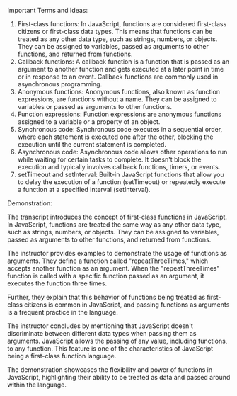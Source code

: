 Important Terms and Ideas:

1. First-class functions: In JavaScript, functions are considered first-class citizens or first-class data types. This means that functions can be treated as any other data type, such as strings, numbers, or objects. They can be assigned to variables, passed as arguments to other functions, and returned from functions.
2. Callback functions: A callback function is a function that is passed as an argument to another function and gets executed at a later point in time or in response to an event. Callback functions are commonly used in asynchronous programming.
3. Anonymous functions: Anonymous functions, also known as function expressions, are functions without a name. They can be assigned to variables or passed as arguments to other functions.
4. Function expressions: Function expressions are anonymous functions assigned to a variable or a property of an object.
5. Synchronous code: Synchronous code executes in a sequential order, where each statement is executed one after the other, blocking the execution until the current statement is completed.
6. Asynchronous code: Asynchronous code allows other operations to run while waiting for certain tasks to complete. It doesn't block the execution and typically involves callback functions, timers, or events.
7. setTimeout and setInterval: Built-in JavaScript functions that allow you to delay the execution of a function (setTimeout) or repeatedly execute a function at a specified interval (setInterval).

Demonstration:

The transcript introduces the concept of first-class functions in JavaScript. In JavaScript, functions are treated the same way as any other data type, such as strings, numbers, or objects. They can be assigned to variables, passed as arguments to other functions, and returned from functions.

The instructor provides examples to demonstrate the usage of functions as arguments. They define a function called "repeatThreeTimes," which accepts another function as an argument. When the "repeatThreeTimes" function is called with a specific function passed as an argument, it executes the function three times.

Further, they explain that this behavior of functions being treated as first-class citizens is common in JavaScript, and passing functions as arguments is a frequent practice in the language.

The instructor concludes by mentioning that JavaScript doesn't discriminate between different data types when passing them as arguments. JavaScript allows the passing of any value, including functions, to any function. This feature is one of the characteristics of JavaScript being a first-class function language.

The demonstration showcases the flexibility and power of functions in JavaScript, highlighting their ability to be treated as data and passed around within the language.